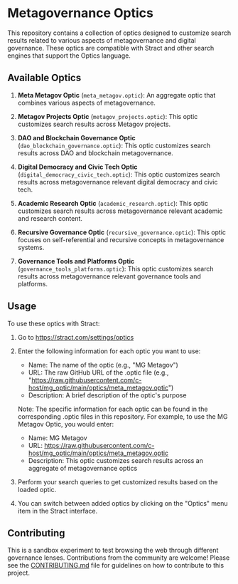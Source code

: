 # Metagovernance Optics

This repository contains a collection of optics designed to customize search results related to various aspects of metagovernance and digital governance. These optics are compatible with Stract and other search engines that support the Optics language.

## Available Optics

1. **Meta Metagov Optic** (`meta_metagov.optic`): An aggregate optic that combines various aspects of metagovernance.

2. **Metagov Projects Optic** (`metagov_projects.optic`): This optic customizes search results across Metagov projects.

3. **DAO and Blockchain Governance Optic** (`dao_blockchain_governance.optic`): This optic customizes search results across DAO and blockchain metagovernance.

4. **Digital Democracy and Civic Tech Optic** (`digital_democracy_civic_tech.optic`): This optic customizes search results across metagovernance relevant digital democracy and civic tech.

5. **Academic Research Optic** (`academic_research.optic`): This optic customizes search results across metagovernance relevant academic and research content.

6. **Recursive Governance Optic** (`recursive_governance.optic`): This optic focuses on self-referential and recursive concepts in metagovernance systems.

7. **Governance Tools and Platforms Optic** (`governance_tools_platforms.optic`): This optic customizes search results across metagovernance relevant governance tools and platforms.

## Usage

To use these optics with Stract:

1. Go to https://stract.com/settings/optics
2. Enter the following information for each optic you want to use:
   - Name: The name of the optic (e.g., "MG Metagov")
   - URL: The raw GitHub URL of the .optic file (e.g., "https://raw.githubusercontent.com/c-host/mg_optic/main/optics/meta_metagov.optic")
   - Description: A brief description of the optic's purpose

   Note: The specific information for each optic can be found in the corresponding .optic files in this repository. For example, to use the MG Metagov Optic, you would enter:
   - Name: MG Metagov
   - URL: https://raw.githubusercontent.com/c-host/mg_optic/main/optics/meta_metagov.optic
   - Description: This optic customizes search results across an aggregate of metagovernance optics
3.  Perform your search queries to get customized results based on the loaded optic.
4.  You can switch between added optics by clicking on the "Optics" menu item in the Stract interface.

## Contributing

This is a sandbox experiment to test browsing the web through different governance lenses. Contributions from the community are welcome! Please see the [CONTRIBUTING.md](CONTRIBUTING.md) file for guidelines on how to contribute to this project.